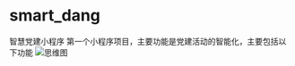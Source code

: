 # smart_dang
智慧党建小程序
第一个小程序项目，主要功能是党建活动的智能化，主要包括以下功能
![思维图]("http://121.36.63.14:8080/unnamed/img/zhdj.png")

